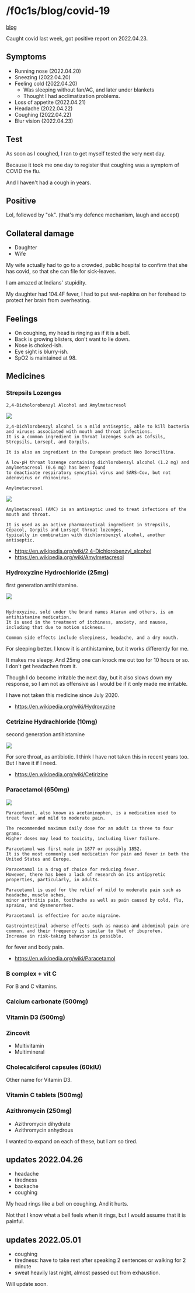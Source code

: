 <html lang="en">
<head>
    <meta charset="UTF-8">
    <meta name="viewport" content="width=device-width, initial-scale=1">
    <title>
        blog.f0c1s.com/covid-19
    </title>
    <link rel="stylesheet" href="index.css"/>
    <script src="setup.js" async></script>
</head>
<body onload="setup()">
<h1>
    /f0c1s/blog/covid-19
</h1>

<nav>
    <a href="index.html">blog</a>
</nav>

<p>
    Caught covid last week, got positive report on 2022.04.23.
</p>

## Symptoms

- Running nose (2022.04.20)
- Sneezing (2022.04.20)
- Feeling cold (2022.04.20)
    - Was sleeping without fan/AC, and later under blankets
    - Thought I had acclimatization problems.
- Loss of appetite (2022.04.21)
- Headache (2022.04.22)
- Coughing (2022.04.22)
- Blur vision (2022.04.23)

## Test

As soon as I coughed, I ran to get myself tested the very next day.

Because it took me one day to register that coughing was a symptom of COVID the flu.

And I haven't had a cough in years.

## Positive

Lol, followed by "ok". (that's my defence mechanism, laugh and accept)

## Collateral damage

- Daughter
- Wife

My wife actually had to go to a crowded, public hospital to confirm that she has covid, so that she can file for
sick-leaves.

I am amazed at Indians' stupidity.

My daughter had 104.4F fever, I had to put wet-napkins on her forehead to protect her brain from overheating.

## Feelings

- On coughing, my head is ringing as if it is a bell.
- Back is growing blisters, don't want to lie down.
- Nose is choked-ish.
- Eye sight is blurry-ish.
- SpO2 is maintained at 98.

## Medicines

### Strepsils Lozenges

`2,4-Dicholorobenzyl Alcohol and Amylmetacresol`

![](imgs/strepsils-2-4-dichlorobenzyl-alcohol.png)

```
2,4-Dichlorobenzyl alcohol is a mild antiseptic, able to kill bacteria and viruses associated with mouth and throat infections.
It is a common ingredient in throat lozenges such as Cofsils, Strepsils, Lorsept, and Gorpils.

It is also an ingredient in the European product Neo Borocillina.

A low-pH throat lozenge containing dichlorobenzyl alcohol (1.2 mg) and amylmetacresol (0.6 mg) has been found
to deactivate respiratory syncytial virus and SARS-Cov, but not adenovirus or rhinovirus.
```

`Amylmetacresol`

![](imgs/strepsils-amylmetacresol.png)

```
Amylmetacresol (AMC) is an antiseptic used to treat infections of the mouth and throat.

It is used as an active pharmaceutical ingredient in Strepsils, Cēpacol, Gorpils and Lorsept throat lozenges,
typically in combination with dichlorobenzyl alcohol, another antiseptic.
```

- https://en.wikipedia.org/wiki/2,4-Dichlorobenzyl_alcohol
- https://en.wikipedia.org/wiki/Amylmetacresol

### Hydroxyzine Hydrochloride (25mg)

first generation antihistamine.

![](imgs/hydroxyzine.png)

```

Hydroxyzine, sold under the brand names Atarax and others, is an antihistamine medication.
It is used in the treatment of itchiness, anxiety, and nausea, including that due to motion sickness.

Common side effects include sleepiness, headache, and a dry mouth.
```

For sleeping better. I know it is antihistamine, but it works differently for me.

It makes me sleepy. And 25mg one can knock me out too for 10 hours or so. I don't get headaches from it.

Though I do become irritable the next day, but it also slows down my response, so I am not as offensive as I would be if it only made me irritable.

I have not taken this medicine since July 2020.

- https://en.wikipedia.org/wiki/Hydroxyzine

### Cetrizine Hydrachloride (10mg)

second generation antihistamine

![](imgs/cetrizine.png)

For sore throat, as antibiotic. I think I have not taken this in recent years too. But I have it if I need.

- https://en.wikipedia.org/wiki/Cetirizine

### Paracetamol (650mg)

![](imgs/paracetamol.png)

```
Paracetamol, also known as acetaminophen, is a medication used to treat fever and mild to moderate pain.

The recommended maximum daily dose for an adult is three to four grams.
Higher doses may lead to toxicity, including liver failure.

Paracetamol was first made in 1877 or possibly 1852.
It is the most commonly used medication for pain and fever in both the United States and Europe.

Paracetamol is a drug of choice for reducing fever.
However, there has been a lack of research on its antipyretic properties, particularly, in adults.

Paracetamol is used for the relief of mild to moderate pain such as headache, muscle aches,
minor arthritis pain, toothache as well as pain caused by cold, flu, sprains, and dysmenorrhea.

Paracetamol is effective for acute migraine.

Gastrointestinal adverse effects such as nausea and abdominal pain are common, and their frequency is similar to that of ibuprofen.
Increase in risk-taking behavior is possible.
```

for fever and body pain.

- https://en.wikipedia.org/wiki/Paracetamol

### B complex + vit C

For B and C vitamins.

### Calcium carbonate (500mg)

### Vitamin D3 (500mg)

### Zincovit

- Multivitamin
- Multimineral

### Cholecalciferol capsules (60kIU)

Other name for Vitamin D3.

### Vitamin C tablets (500mg)

### Azithromycin (250mg)

- Azithromycin dihydrate
- Azithromycin anhydrous

I wanted to expand on each of these, but I am so tired.

## updates 2022.04.26

- headache
- tiredness
- backache
- coughing

My head rings like a bell on coughing. And it hurts.

Not that I know what a bell feels when it rings, but I would assume that it is painful.

## updates 2022.05.01

- coughing
- tiredness: have to take rest after speaking 2 sentences or walking for 2 minute
- sweat heavily last night, almost passed out from exhaustion.


Will update soon.

</body>
</html>
